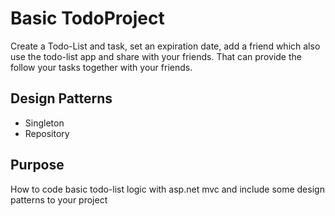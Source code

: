 # Basic TodoProject
Create a Todo-List and task, set an expiration date, add a friend which also use the todo-list app and share with your friends. That can provide the follow your tasks together with your friends.

## Design Patterns
* Singleton 
* Repository

## Purpose
How to code basic todo-list logic with asp.net mvc and include some design patterns to your project
